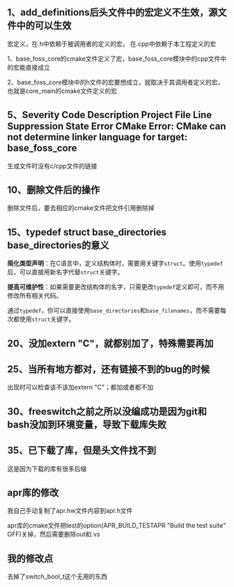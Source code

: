 ## 1、add_definitions后头文件中的宏定义不生效，源文件中的可以生效

宏定义，在.h中依赖于被调用者的定义的宏， 在.cpp中依赖于本工程定义的宏

1、base_foss_core的cmake文件定义了宏，base_foss_core模块中的cpp文件中的宏能直接成立

2、base_foss_core模块中的h文件的宏要想成立，就取决于其调用者定义的宏，也就是core_main的cmake文件定义的宏

## 5、Severity Code Description Project File Line Suppression State Error CMake Error: CMake can not determine linker language for target: base_foss_core

生成文件时没有c/cpp文件的链接

## 10、删除文件后的操作

删除文件后，要去相应的cmake文件把文件引用删除掉

## 15、typedef struct base_directories base_directories的意义

**简化类型声明**：在C语言中，定义结构体时，需要用关键字`struct`。使用`typedef`后，可以直接用新名字代替`struct`关键字。

**提高可维护性**：如果需要更改结构体的名字，只需更改`typedef`定义即可，而不用修改所有相关代码。

通过`typedef`，你可以直接使用`base_directories`和`base_filenames`，而不需要每次都使用`struct`关键字。



## 20、没加extern "C"，就都别加了，特殊需要再加



## 25、当所有地方都对，还有链接不到的bug的时候

出现时可以检查该不该加extern "C"；都加或者都不加

## 30、freeswitch之前之所以没编成功是因为git和bash没加到环境变量，导致下载库失败

## 35、已下载了库，但是头文件找不到

这是因为下载的库有很多后缀


## apr库的修改

我自己手动复制了apr.hw文件内容到apr.h文件

apr库的cmake文件把test的option(APR_BUILD_TESTAPR "Build the test suite" OFF)关掉，然后需要删除out和.vs



## 我的修改点

去掉了switch_bool_t这个无用的东西

